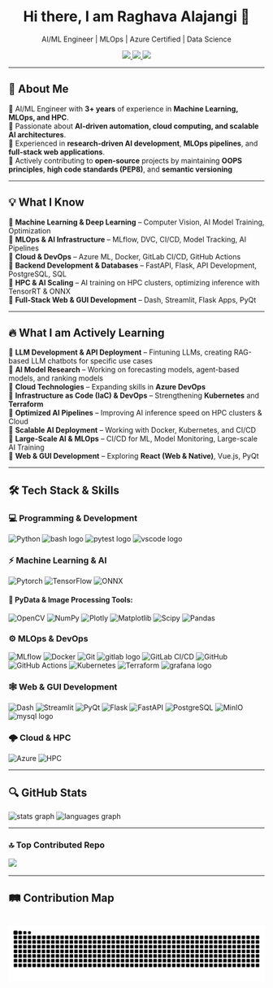 <h1 align="center">Hi there, I am Raghava Alajangi 👋</h1>
<p align="center">
AI/ML Engineer | MLOps | Azure Certified | Data Science 
</p>

<p align="center">
  <a href="https://www.linkedin.com/in/raghavaalajangi/">
    <img src="https://img.shields.io/badge/LinkedIn-Connect-blue?style=for-the-badge&logo=linkedin" />  
  </a>
  <a href="mailto:raghava.alajangi95@gmail.com">
    <img src="https://img.shields.io/badge/Gmail-Contact-informational?style=for-the-badge&logo=gmail" />  
  </a>
  <a href="https://yourportfolio.com">
    <img src="https://img.shields.io/badge/Portfolio-View-red?style=for-the-badge&logo=vercel" />
  </a>
</p>

---

## 🚀 About Me
🔹 AI/ML Engineer with **3+ years** of experience in **Machine Learning, MLOps, and HPC**.  
🔹 Passionate about **AI-driven automation, cloud computing, and scalable AI architectures**.  
🔹 Experienced in **research-driven AI development**, **MLOps pipelines**, and **full-stack web applications**.  
🔹 Actively contributing to **open-source** projects by maintaining **OOPS principles**, **high code standards (PEP8)**, and **semantic versioning**   

---

## 💡 What I Know      
🔹 **Machine Learning & Deep Learning** – Computer Vision, AI Model Training, Optimization  
🔹 **MLOps & AI Infrastructure** – MLflow, DVC, CI/CD, Model Tracking, AI Pipelines   
🔹 **Cloud & DevOps** – Azure ML, Docker, GitLab CI/CD, GitHub Actions      
🔹 **Backend Development & Databases** – FastAPI, Flask, API Development, PostgreSQL, SQL   
🔹 **HPC & AI Scaling** – AI training on HPC clusters, optimizing inference with TensorRT & ONNX   
🔹 **Full-Stack Web & GUI Development** – Dash, Streamlit, Flask Apps, PyQt   

---

## 🔥 What I am Actively Learning         
🔹 **LLM Development & API Deployment** – Fintuning LLMs, creating RAG-based LLM chatbots for specific use cases     
🔹 **AI Model Research** – Working on forecasting models, agent-based models, and ranking models      
🔹 **Cloud Technologies** – Expanding skills in **Azure DevOps**      
🔹 **Infrastructure as Code (IaC) & DevOps** – Strengthening **Kubernetes** and **Terraform**      
🔹 **Optimized AI Pipelines** – Improving AI inference speed on HPC clusters & Cloud       
🔹 **Scalable AI Deployment** – Working with Docker, Kubernetes, and CI/CD    
🔹 **Large-Scale AI & MLOps** – CI/CD for ML, Model Monitoring, Large-scale AI Training   
🔹 **Web & GUI Development** – Exploring **React (Web & Native)**, Vue.js, PyQt    

---

## 🛠️ Tech Stack & Skills

### 💻 **Programming & Development**
![Python](https://img.shields.io/badge/Python-3776AB?style=for-the-badge&logo=python&logoColor=white)
<img src="https://img.shields.io/badge/GNU Bash-4EAA25?logo=gnubash&logoColor=white&style=for-the-badge" height="28" alt="bash logo"  />
<img src="https://img.shields.io/badge/Pytest-0A9EDC?logo=pytest&logoColor=white&style=for-the-badge" height="28" alt="pytest logo"  />
<img src="https://img.shields.io/badge/Visual Studio Code-007ACC?logo=visualstudiocode&logoColor=white&style=for-the-badge" height="28" alt="vscode logo"  />

### ⚡ **Machine Learning & AI**
![Pytorch](https://img.shields.io/badge/PyTorch-EE4C2C?style=for-the-badge&logo=pytorch&logoColor=white)
![TensorFlow](https://img.shields.io/badge/TensorFlow-FF6F00?style=for-the-badge&logo=tensorflow&logoColor=white)
![ONNX](https://img.shields.io/badge/ONNX-005CED?style=for-the-badge&logo=onnx&logoColor=white)

#### 🧰 PyData & Image Processing Tools:
![OpenCV](https://img.shields.io/badge/opencv-%23white.svg?style=for-the-badge&logo=opencv&logoColor=white) 
![NumPy](https://img.shields.io/badge/numpy-%23013243.svg?style=for-the-badge&logo=numpy&logoColor=white) 
![Plotly](https://img.shields.io/badge/Plotly-%233F4F75.svg?style=for-the-badge&logo=plotly&logoColor=white)
![Matplotlib](https://img.shields.io/badge/Matplotlib-%23ffffff.svg?style=for-the-badge&logo=Matplotlib&logoColor=black)
![Scipy](https://img.shields.io/badge/SciPy-%230C55A5.svg?style=for-the-badge&logo=scipy&logoColor=%white)
![Pandas](https://img.shields.io/badge/pandas-%23150458.svg?style=for-the-badge&logo=pandas&logoColor=white)

### ⚙️ **MLOps & DevOps**  
![MLflow](https://img.shields.io/badge/MLflow-0194E2?style=for-the-badge&logo=mlflow&logoColor=white)
![Docker](https://img.shields.io/badge/Docker-2496ED?style=for-the-badge&logo=docker&logoColor=white)
![Git](https://img.shields.io/badge/git-%23F05033.svg?style=for-the-badge&logo=git&logoColor=white)
<img src="https://img.shields.io/badge/GitLab-FC6D26?logo=gitlab&logoColor=black&style=for-the-badge" height="28" alt="gitlab logo"  />
![GitLab CI/CD](https://img.shields.io/badge/GitLab_CI/CD-FC6D26?style=for-the-badge&logo=gitlab&logoColor=white)
![GitHub](https://img.shields.io/badge/github-%23121011.svg?style=for-the-badge&logo=github&logoColor=white)   
![GitHub Actions](https://img.shields.io/badge/github%20actions-%232671E5.svg?style=for-the-badge&logo=githubactions&logoColor=white)
![Kubernetes](https://img.shields.io/badge/Kubernetes-326CE5?style=for-the-badge&logo=kubernetes&logoColor=white)
![Terraform](https://img.shields.io/badge/Terraform-7B42BC?style=for-the-badge&logo=terraform&logoColor=white)
<img src="https://img.shields.io/badge/Grafana-F46800?logo=grafana&logoColor=black&style=for-the-badge" height="28" alt="grafana logo"  />

### 🕸️ **Web & GUI Development**  
![Dash](https://img.shields.io/badge/Dash-119EDA?style=for-the-badge&logo=plotly&logoColor=white)
![Streamlit](https://img.shields.io/badge/Streamlit-FF4B4B?style=for-the-badge&logo=streamlit&logoColor=white)
![PyQt](https://img.shields.io/badge/PyQt-41CD52?style=for-the-badge&logo=qt&logoColor=white)
![Flask](https://img.shields.io/badge/Flask-000000?style=for-the-badge&logo=flask&logoColor=white)
![FastAPI](https://img.shields.io/badge/FastAPI-009688?style=for-the-badge&logo=fastapi&logoColor=white)
![PostgreSQL](https://img.shields.io/badge/PostgreSQL-336791?style=for-the-badge&logo=postgresql&logoColor=white)
![MinIO](https://img.shields.io/badge/MinIO-DB1D24?style=for-the-badge&logo=minio&logoColor=white)
<img src="https://img.shields.io/badge/MySQL-4479A1?logo=mysql&logoColor=white&style=for-the-badge" height="28" alt="mysql logo"  />


### 🌩️ **Cloud & HPC**  
![Azure](https://img.shields.io/badge/Microsoft_Azure-0078D4?style=for-the-badge&logo=microsoft-azure&logoColor=white)
![HPC](https://img.shields.io/badge/HPC-282C34?style=for-the-badge&logo=supercomputer&logoColor=white)  

---
<!--
## 📌 **Projects & Experience**  

### 🔹 **AI-Powered Medical Image Segmentation**  
📍 **Max Planck Institute** (2022 – Present)  
✔ Developed **deep learning models** for **medical image segmentation** (CNNs, Transformers)  
✔ Built an **MLOps pipeline** with **MLflow, GitLab CI/CD, DVC, Docker, PostgreSQL, and MinIO**  
✔ **Optimized AI inference** using **ONNX & TensorRT**, reducing latency by **40%**  

### 🔹 **Self-Hosted ML Platform for HPC Workflows**  
📍 **Max Planck Institute**  
✔ Designed a **self-hosted AI training infrastructure** for **HPC & cloud environments**  
✔ Integrated **Kubernetes, OpenStack, and GitLab CI/CD** for **automated training & deployment**  
✔ Established **dataset versioning & model registry** to enable reproducibility  

### 🔹 **AI-Powered Laser Weld Inspection**  
📍 **Bosch (Internship)**  
✔ Prototyped an **AI-driven measurement extraction tool** for **laser weld analysis**  
✔ Developed **deep learning models** for **defect detection**, achieving **90% accuracy**  
✔ **Deployed AI models** for **automated quality inspection** in manufacturing  

---
-->

## 🔍 **GitHub Stats**  
<div align="left">
  <img src="https://github-readme-stats.vercel.app/api?username=RaghavaAlajangi&hide_title=false&hide_rank=false&show_icons=true&include_all_commits=true&count_private=true&disable_animations=false&theme=radical&locale=en&hide_border=false&order=1" height="150" alt="stats graph"  />
  <!--- <img src="https://streak-stats.demolab.com?user=RaghavaAlajangi&locale=en&mode=daily&theme=radical&hide_border=false&border_radius=5&order=3" height="150" alt="streak graph"  /> -->
  <img src="https://github-readme-stats.vercel.app/api/top-langs/?username=RaghavaAlajangi&show_icons=true&theme=radical&hide_border=false&include_all_commits=true&count_private=true&layout=compact&langs_count=6&hide=jupyter%20notebook" height="150" alt="languages graph"  />
  <!--- <img src="https://github-readme-activity-graph.vercel.app/graph?username=RaghavaAlajangi&radius=16&theme=redical&area=true&order=5&hide_border=false&hide_title=false" height="267" alt="activity-graph graph"  /> -->
  <!--- <img src="https://github-profile-trophy.vercel.app?username=RaghavaAlajangi&theme=dracula&column=5&row=2&margin-w=15&margin-h=15&no-bg=false&no-frame=false&order=4" height="150" alt="trophy graph"  /> -->
</div>

---

### 🔝 Top Contributed Repo
![](https://github-contributor-stats.vercel.app/api?username=RaghavaAlajangi&limit=6&theme=radical&combine_all_yearly_contributions=false)

---

## 🛤️ **Contribution Map**  

<br clear="both">

<img src="https://raw.githubusercontent.com/RaghavaAlajangi/RaghavaAlajangi/output/snake.svg" alt="Snake animation" />

